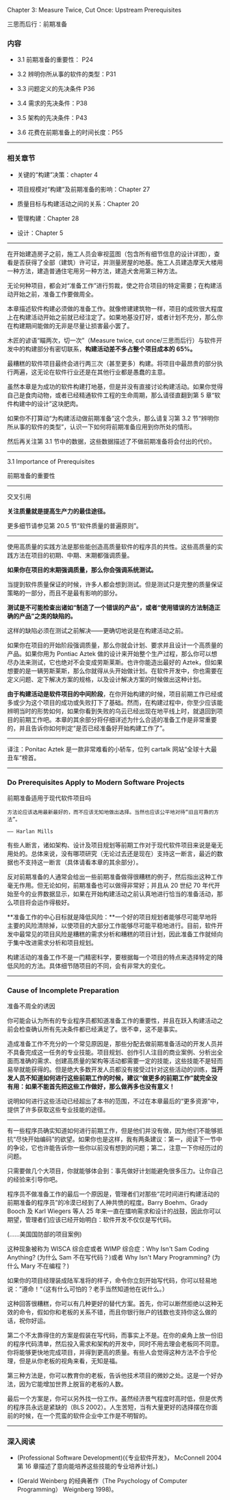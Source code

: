 Chapter 3: Measure Twice, Cut Once: Upstream Prerequisites

三思而后行：前期准备


### 内容

- 3.1 前期准备的重要性： P24

- 3.2 辨明你所从事的软件的类型：P31

- 3.3 问题定义的先决条件 P36

- 3.4 需求的先决条件：P38

- 3.5 架构的先决条件：P43

- 3.6 花费在前期准备上的时间长度：P55

----

### 相关章节

- 关键的“构建”决策：chapter 4

- 项目规模对“构建”及前期准备的影响：Chapter 27

- 质量目标与构建活动之间的关系：Chapter 20

- 管理构建：Chapter 28

- 设计：Chapter 5


----

在开始建造房子之前，施工人员会审视蓝图（包含所有细节信息的设计详图），查看是否获得了全部（建筑）许可证，并测量房屋的地基。施工人员建造摩天大楼用一种方法，建造普通住宅用另一种方法，建造犬舍用第三种方法。

无论何种项目，都会对“准备工作”进行剪裁，使之符合项目的特定需要；在构建活动开始之前，准备工作要做周全。

本章描述软件构建必须做的准备工作。就像修建建筑物一样，项目的成败很大程度上在构建活动开始之前就已经注定了。如果地基没打好，或者计划不充分，那么你在构建期间能做的无非是尽量让损害最小罢了。


木匠的谚语“瞄两次，切一次”（Measure twice, cut once/三思而后行）与软件开发中的构建部分有密切联系，**构建活动差不多占整个项目成本的 65%。**


最糟糕的软件项目最终会进行两三次（甚至更多）构建。将项目中最昂贵的部分执行两遍，这无论在软件行业还是在其他行业都是愚蠢的主意。

虽然本章是为成功的软件构建打地基，但是并没有直接讨论构建活动。如果你觉得自己是食肉动物，或者已经精通软件工程的生命周期，那么请径直翻到第 5 章“软件构建中的设计”这块肥肉。

如果你不打算动“为构建活动做前期准备”这个念头，那么请复习第 3.2 节“辨明你所从事的软件的类型”，认识一下如何将前期准备应用到你所处的情形。

然后再关注第 3.1 节中的数据，这些数据描述了不做前期准备将会付出的代价。


----

3.1 Importance of Prerequisites

前期准备的重要性

----

交叉引用 

**关注质量就是提高生产力的最佳途径。**

更多细节请参见第 20.5 节“软件质量的普遍原则”。

----

使用高质量的实践方法是那些能创造高质量软件的程序员的共性。这些高质量的实践方法在项目的初期、中期、末期都强调质量。

**如果你在项目的末期强调质量，那么你会强调系统测试。**

当提到软件质量保证的时候，许多人都会想到测试。但是测试只是完整的质量保证策略的一部分，而且不是最有影响的部分。

**测试是不可能检查出诸如“制造了一个错误的产品”，或者“使用错误的方法制造正确的产品”之类的缺陷的。**

这样的缺陷必须在测试之前解决——更确切地说是在构建活动之前。


如果你在项目的开始阶段强调质量，那么你就会计划、要求并且设计一个高质量的产品。如果你用为 Pontiac Aztek 做的设计来开始整个生产过程，那么你可以想尽办法来测试，它也绝对不会变成劳斯莱斯。也许你能造出最好的 Aztek，但如果想要的是一辆劳斯莱斯，那么你就得从头开始做计划。在软件开发中，你也需要在定义问题、定下解决方案的规格，以及设计解决方案的时候做出这种计划。


**由于构建活动是软件项目的中间阶段**，在你开始构建的时候，项目前期工作已经或多或少为这个项目的成功或失败打下了基础。然而，在构建过程中，你至少应该能辨明当时的形势如何，如果你看到失败的乌云已经出现在地平线上时，就退回到项目的前期工作吧。本章的其余部分将仔细详述为什么合适的准备工作是非常重要的，并且告诉你如何判定“是否已经准备好开始构建工作了”。

----

译注：Ponitac Aztek 是一款非常难看的小轿车，位列 cartalk 网站“全球十大最丑车”榜首。

----


### Do Prerequisites Apply to Modern Software Projects

前期准备适用于现代软件项目吗


```
方法论应该选用最新最好的，而不应该无知地做出选择。当然也应该公平地对待“旧且可靠的方法”。

—— Harlan Mills
```

有些人断言，诸如架构、设计及项目规划等前期工作对于现代软件项目来说是毫无用处的。总体来说，没有哪项研究（无论过去还是现在）支持这一断言，最近的数据也不支持这一断言（具体请看本章的其余部分）。

反对前期准备的人通常会给出一些前期准备做得很糟糕的例子，然后指出这种工作毫无作用。但无论如何，前期准备也可以做得非常好；并且从 20 世纪 70 年代开始至今的业界数据显示，如果在开始构建活动之前认真地进行恰当的准备活动，那么项目将会运作得极好。


**准备工作的中心目标就是降低风险：**一个好的项目规划者能够尽可能早地将主要的风险清除掉，以使项目的大部分工作能够尽可能平稳地进行。目前，软件开发中最常见的项目风险是糟糕的需求分析和糟糕的项目计划，因此准备工作就倾向于集中改进需求分析和项目规划。


构建活动的准备工作不是一门精密科学，要根据每一个项目的特点来选择特定的降低风险的方法。具体细节随项目的不同，会有非常大的变化。


----

### Cause of Incomplete Preparation

准备不周全的诱因

你可能会认为所有的专业程序员都知道准备工作的重要性，并且在跃入构建活动之前会检查确认所有先决条件都已经满足了。很不幸，这不是事实。

造成准备工作不充分的一个常见原因是，那些分配去做前期准备活动的开发人员并不具备完成这一任务的专业技能。项目规划、创作引人注目的商业案例、分析出全面而准确的需求、创建高质量的架构等活动都需要一定的技能，这些技能不是轻而易举就能获得的。但是绝大多数开发人员都没有接受过针对这些活动的训练，**当开发人员不知道如何进行这些前期工作的时候，建议“做更多的前期工作”就完全没有用：如果不能首先把这些工作做好，那么做再多也没有意义！**

说明如何进行这些活动已经超出了本书的范围，不过在本章最后的“更多资源”中，提供了许多获取这些专业技能的途径。

----

有一些程序员确实知道如何进行前期工作，但是他们并没有做，因为他们不能够抵抗“尽快开始编码”的欲望。如果你也是这样，我有两条建议：第一，阅读下一节中的争论，它也许能告诉你一些你以前没有想到的问题；第二，注意一下你经历过的问题。

只需要做几个大项目，你就能够体会到：事先做好计划能避免很多压力。让你自己的经验来引导你吧。

程序员不做准备工作的最后一个原因是，管理者们对那些“花时间进行构建活动的前期准备的程序员”的冷漠已经到了人神共愤的程度。Barry Boehm、Grady Booch 及 Karl Wiegers 等人 25 年来一直在擂响需求和设计的战鼓，因此你可以期望，管理者们应该已经开始明白：软件开发不仅仅是写代码。

(......美国国防部的项目案例)

这种现象被称为 WISCA 综合症或者 WIMP 综合症：Why Isn't Sam Coding Anything? (为什么 Sam 不在写代码？)或者 Why Isn't Mary Programming? (为什么 Mary 不在编程？)


如果你的项目经理装成陆军准将的样子，命令你立刻开始写代码，你可以轻易地说：”遵命！“（这有什么可怕的？老手当然知道他在说什么。）

这种回答很糟糕，你可以有几种更好的替代方案。首先，你可以断然拒绝以这种无效的命令，假如你和老板的关系不错，而且你银行账户的钱数也支持你这么做的话，祝你好运。


第二个不太靠得住的方案是假装在写代码，而事实上不是。在你的桌角上放一份旧的程序代码清单，然后投入需求和架构的开发中，同时不用去理会老板同不同意。你将能够更快地完成项目，并得到更高的质量。有些人会觉得这种方法不合乎伦理，但是从你老板的视角来看，无知是福。


第三种方法是，你可以教育你的老板，告诉他技术项目的微妙之处。这是一个好办法，因为它能增加世界上脱盲的老板的人数。

最后一个方案是，你可以另外找一份工作。虽然经济景气程度时高时低，但是优秀的程序员永远是紧缺的（BLS 2002）。人生苦短，当有大量更好的选择摆在你面前的时候，在一个荒蛮的软件企业中工作是不明智的。



----

### 深入阅读

- (Professional Software Development)(《专业软件开发》， McConnell 2004 第 16 章描述了意向能培养这些技能的专业培养计划。)



- (Gerald Weinberg 的经典著作（The Psychology of Computer Programming） Weignberg 1998)。















